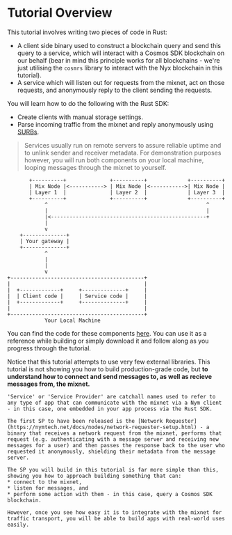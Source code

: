 # Tutorial Overview

This tutorial involves writing two pieces of code in Rust:

- A client side binary used to construct a blockchain query and send this query to a service, which will interact with a Cosmos SDK blockchain on our behalf (bear in mind this principle works for all blockchains - we're just utilising the `cosmrs` library to interact with the Nyx blockchain in this tutorial).
- A service which will listen out for requests from the mixnet, act on those requests, and anonymously reply to the client sending the requests.

You will learn how to do the following with the Rust SDK:
- Create clients with manual storage settings.
- Parse incoming traffic from the mixnet and reply anonymously using [SURBs]().

> Services usually run on remote servers to assure reliable uptime and to unlink sender and receiver metadata. For demonstration purposes however, you will run both components on your local machine, looping messages through the mixnet to yourself.


```
       +----------+              +----------+             +----------+
       | Mix Node |<-----------> | Mix Node |<----------->| Mix Node |
       | Layer 1  |              | Layer 2  |             | Layer 3  |
       +----------+              +----------+             +----------+
            ^                                                   ^
            |                                                   |
            |<--------------------------------------------------+
            |
            v
    +--------------+
    | Your gateway |
    +--------------+
            ^
            |
            |
            v
+-------------------------------------------+
|                                           |
|  +-------------+     +--------------+     |
|  | Client code |     | Service code |     |
|  +-------------+     +--------------+     |
|                                           |
+-------------------------------------------+
            Your Local Machine
```

You can find the code for these components [here](). You can use it as a reference while building or simply download it and follow along as you progress through the tutorial.

Notice that this tutorial attempts to use very few external libraries. This tutorial is not showing you how to build production-grade code, but **to understand how to connect and send messages to, as well as recieve messages from, the mixnet.**

```admonish note title="Sidenote: What is a Service / Service Provider?"
'Service' or 'Service Provider' are catchall names used to refer to any type of app that can communicate with the mixnet via a Nym client - in this case, one embedded in your app process via the Rust SDK.

The first SP to have been released is the [Network Requester](https://nymtech.net/docs/nodes/network-requester-setup.html) - a binary that receives a network request from the mixnet, performs that request (e.g. authenticating with a message server and receiving new messages for a user) and then passes the response back to the user who requested it anonymously, shielding their metadata from the message server.

The SP you will build in this tutorial is far more simple than this, showing you how to approach building something that can:
* connect to the mixnet,
* listen for messages, and
* perform some action with them - in this case, query a Cosmos SDK blockchain.

However, once you see how easy it is to integrate with the mixnet for traffic transport, you will be able to build apps with real-world uses easily.
```
